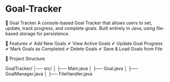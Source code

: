 # Goal-Tracker



🎯 Goal Tracker 
A console-based Goal Tracker that allows users to set, update, track progress, and complete goals. Built entirely in Java, using file-based storage for persistence.

📌 Features
✔ Add New Goals
✔ View Active Goals
✔ Update Goal Progress
✔ Mark Goals as Completed
✔ Delete Goals
✔ Save & Load Goals from File

📂 Project Structure

GoalTracker/
│── src/
│   ├── Main.java
│   ├── Goal.java
│   ├── GoalManager.java
│   ├── FileHandler.java
